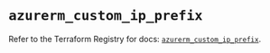 # `azurerm_custom_ip_prefix`

Refer to the Terraform Registry for docs: [`azurerm_custom_ip_prefix`](https://registry.terraform.io/providers/hashicorp/azurerm/4.23.0/docs/resources/custom_ip_prefix).
